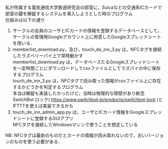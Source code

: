 私が所属する電気通信大学鉄道研究会の部室に，Suicaなどの交通系ICカードで部室の鍵を解錠するシステムを導入しようとした時のプログラム<br>
仕組みは以下の通り

1. サークルの会員のユーザとICカードの情報を登録するデータベースとして，サークルの管理用Googleアカウント上に用意したGoogleスプレッドシートを用いる．
2. memberlist_download.py，及び，touch_de_inn_3.py は，NFCタグを接続したラズベリーパイ上で常時動かす<br>
   memberlist_download.py は，データベースたるGoogleスプレッドシートを一定時間ごとにダウンロードしてcsvファイルとしてラズパイの中に保存するプログラム<br>
   touch_de_inn_3.py は，NFCタグで読み取った情報がcsvファイル上に存在するかどうかを判定するプログラム<br>
   本当は解錠も実装したかったけど，当時は物理的な障壁があり断念<br>
   SwitchBot ロック( https://www.switchbot.jp/products/switchbot-lock )とIFTTTを使えば実装できるかも
3. touch_de_inn_admin_app.py は，ユーザとICカード情報をGoogleスプレッドシートに登録するGUIアプリ<br>
   NFCタグを接続したWindowsマシンで使うことを想定している
   
NB: NFCタグは最新のものだとカードの情報が読み取れないので，古いバージョンのものを使う必要がある．

